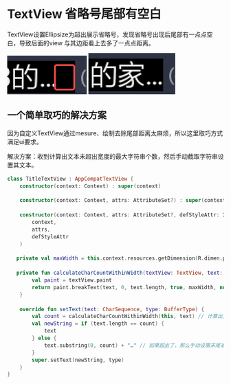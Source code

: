 # TextView 省略号尾部有空白

TextView设置Ellipsize为超出展示省略号，发现省略号出现后尾部有一点点空白，导致后面的view 与其边距看上去多了一点点距离。

![alt text](./images/9.4-1.png)
![alt text](./images/9.4-2.png)

## 一个简单取巧的解决方案

因为自定义TextView通过mesure、绘制去除尾部距离太麻烦，所以这里取巧方式满足ui要求。

解决方案：收到计算出文本未超出宽度的最大字符串个数，然后手动截取字符串设置其文本。

```kotlin
class TitleTextView : AppCompatTextView {
    constructor(context: Context) : super(context)

    constructor(context: Context, attrs: AttributeSet?) : super(context, attrs)

    constructor(context: Context, attrs: AttributeSet?, defStyleAttr: Int) : super(
        context,
        attrs,
        defStyleAttr
    )

   private val maxWidth = this.context.resources.getDimension(R.dimen.px256)

   private fun calculateCharCountWithinWidth(textView: TextView, text: CharSequence): Int {
        val paint = textView.paint
        return paint.breakText(text, 0, text.length, true, maxWidth, null)
    }

    override fun setText(text: CharSequence, type: BufferType) {
        val count = calculateCharCountWithinWidth(this, text) // 计算出文本未超出宽度的最大字符串个数
        val newString = if (text.length == count) {
            text
        } else {
            text.substring(0, count) + "…" // 如果超出了，那么手动设置末尾省略号
        }
        super.setText(newString, type)
    }
}
```
